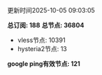 更新时间2025-10-05 09:03:05

**总订阅: 188**
**总节点: 36804**
- vless节点: 10391
- hysteria2节点: 13

**google ping有效节点: 121**
